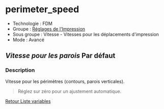# perimeter_speed

* Technologie : FDM
* Groupe : [Réglages de l'Impression](../print_settings/print_settings.md)
* Sous groupe : Vitesse - Vitesses pour les déplacements d'impression
* Mode : Avancé

## *Vitesse pour les parois* Par défaut

### Description

Vitesse pour les périmètres (contours, parois verticales).

> Réglez sur zéro pour un ajustement automatique.

[Retour Liste variables](variable_list.md)